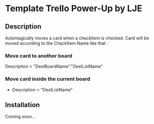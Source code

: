 # Template Trello Power-Up by LJE

## Description

Automagically moves a card when a checkItem is checked. Card will be moved according to the CheckItem Name like that : 
### Move card to another board
Description > "DestBoardName"."DestListName"

### Move card inside the current board
- Description > "DestListName" 

## Installation

Coming soon...